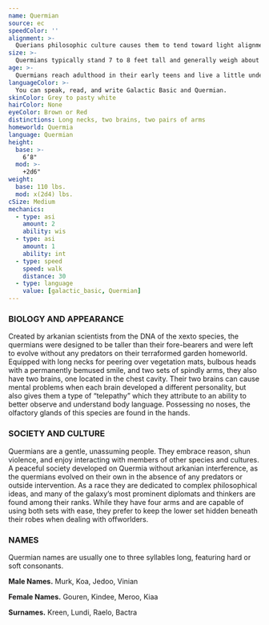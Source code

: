 ```yaml
---
name: Quermian
source: ec
speedColor: ''
alignment: >-
  Querians philosophic culture causes them to tend toward light alignments, though there are exceptions.
size: >-
  Quermians typically stand 7 to 8 feet tall and generally weigh about 140 lbs. Regardless of your position in that range, your size is Medium.
age: >-
  Quermians reach adulthood in their early teens and live a little under a century.
languageColor: >-
  You can speak, read, and write Galactic Basic and Quermian. 
skinColor: Grey to pasty white
hairColor: None
eyeColor: Brown or Red
distinctions: Long necks, two brains, two pairs of arms
homeworld: Quermia
language: Quermian
height:
  base: >-
    6’8"
  mod: >-
    +2d6"
weight:
  base: 110 lbs.
  mod: x(2d4) lbs.
cSize: Medium
mechanics:
  - type: asi
    amount: 2
    ability: wis
  - type: asi
    amount: 1
    ability: int
  - type: speed
    speed: walk
    distance: 30
  - type: language
    value: [galactic_basic, Quermian]
---
```

### BIOLOGY AND APPEARANCE
Created by arkanian scientists from the DNA of the xexto species, the quermians were designed to be taller than their fore-bearers and were left to evolve without any predators on their terraformed garden homeworld. Equipped with long necks for peering over vegetation mats, bulbous heads with a permanently bemused smile, and two sets of spindly arms, they also have two brains, one located in the chest cavity. Their two brains can cause mental problems when each brain developed a different personality, but also gives them a type of “telepathy” which they attribute to an ability to better observe and understand body language. Possessing no noses, the olfactory glands of this species are found in the hands.

### SOCIETY AND CULTURE
Quermians are a gentle, unassuming people. They embrace reason, shun violence, and enjoy interacting with members of other species and cultures. A peaceful society developed on Quermia without arkanian interference, as the quermians evolved on their own in the absence of any predators or outside intervention. As a race they are dedicated to complex philosophical ideas, and many of the galaxy’s most prominent diplomats and thinkers are found among their ranks. While they have four arms and are capable of using both sets with ease, they prefer to keep the lower set hidden beneath their robes when dealing with offworlders.

### NAMES
Quermian names are usually one to three syllables long, featuring hard or soft consonants.

__Male Names.__ Murk, Koa, Jedoo, Vinian

__Female Names.__ Gouren, Kindee, Meroo, Kiaa

__Surnames.__ Kreen, Lundi, Raelo, Bactra



    